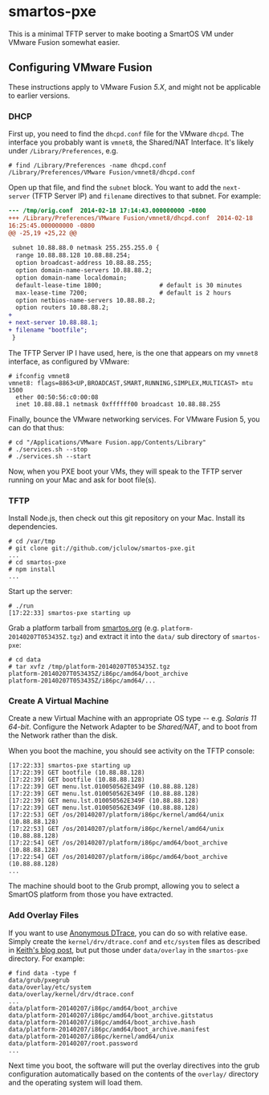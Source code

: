 # smartos-pxe

This is a minimal TFTP server to make booting a SmartOS VM under VMware
Fusion somewhat easier.

## Configuring VMware Fusion

These instructions apply to VMware Fusion _5.X_, and might not be
applicable to earlier versions.

### DHCP

First up, you need to find the `dhcpd.conf` file for the VMware `dhcpd`.
The interface you probably want is `vmnet8`, the Shared/NAT Interface.
It's likely under `/Library/Preferences`, e.g.

```
# find /Library/Preferences -name dhcpd.conf
/Library/Preferences/VMware Fusion/vmnet8/dhcpd.conf
```

Open up that file, and find the `subnet` block.  You want to add the
`next-server` (TFTP Server IP) and `filename` directives to that subnet.
For example:

```diff
--- /tmp/orig.conf  2014-02-18 17:14:43.000000000 -0800
+++ /Library/Preferences/VMware Fusion/vmnet8/dhcpd.conf  2014-02-18
16:25:45.000000000 -0800
@@ -25,19 +25,22 @@
 
 subnet 10.88.88.0 netmask 255.255.255.0 {
  range 10.88.88.128 10.88.88.254;
  option broadcast-address 10.88.88.255;
  option domain-name-servers 10.88.88.2;
  option domain-name localdomain;
  default-lease-time 1800;                # default is 30 minutes
  max-lease-time 7200;                    # default is 2 hours
  option netbios-name-servers 10.88.88.2;
  option routers 10.88.88.2;
+
+ next-server 10.88.88.1;
+ filename "bootfile";
 }
```

The TFTP Server IP I have used, here, is the one that appears on my
`vmnet8` interface, as configured by VMware:

```
# ifconfig vmnet8
vmnet8: flags=8863<UP,BROADCAST,SMART,RUNNING,SIMPLEX,MULTICAST> mtu
1500
  ether 00:50:56:c0:00:08
  inet 10.88.88.1 netmask 0xffffff00 broadcast 10.88.88.255
```

Finally, bounce the VMware networking services.  For VMware Fusion 5,
you can do that thus:

```
# cd "/Applications/VMware Fusion.app/Contents/Library"
# ./services.sh --stop
# ./services.sh --start
```

Now, when you PXE boot your VMs, they will speak to the TFTP server
running on your Mac and ask for boot file(s).

### TFTP

Install Node.js, then check out this git repository on your Mac.
Install its dependencies.

```
# cd /var/tmp
# git clone git://github.com/jclulow/smartos-pxe.git
...
# cd smartos-pxe
# npm install
...
```

Start up the server:

```
# ./run
[17:22:33] smartos-pxe starting up
```

Grab a platform tarball from [smartos.org][2] (e.g.
`platform-20140207T053435Z.tgz`) and extract it into the `data/` sub
directory of `smartos-pxe`:

```
# cd data
# tar xvfz /tmp/platform-20140207T053435Z.tgz
platform-20140207T053435Z/i86pc/amd64/boot_archive
platform-20140207T053435Z/i86pc/amd64/...
```

### Create A Virtual Machine

Create a new Virtual Machine with an appropriate OS type -- e.g. _Solaris
11 64-bit_.  Configure the Network Adapter to be _Shared/NAT_, and to
boot from the Network rather than the disk.

When you boot the machine, you should see activity on the TFTP console:

```
[17:22:33] smartos-pxe starting up
[17:22:39] GET bootfile (10.88.88.128)
[17:22:39] GET bootfile (10.88.88.128)
[17:22:39] GET menu.lst.010050562E349F (10.88.88.128)
[17:22:39] GET menu.lst.010050562E349F (10.88.88.128)
[17:22:39] GET menu.lst.010050562E349F (10.88.88.128)
[17:22:39] GET menu.lst.010050562E349F (10.88.88.128)
[17:22:53] GET /os/20140207/platform/i86pc/kernel/amd64/unix (10.88.88.128)
[17:22:53] GET /os/20140207/platform/i86pc/kernel/amd64/unix (10.88.88.128)
[17:22:54] GET /os/20140207/platform/i86pc/amd64/boot_archive (10.88.88.128)
[17:22:54] GET /os/20140207/platform/i86pc/amd64/boot_archive (10.88.88.128)
...
```

The machine should boot to the Grub prompt, allowing you to select a
SmartOS platform from those you have extracted.

### Add Overlay Files

If you want to use [Anonymous DTrace][1], you can do so with relative
ease.  Simply create the `kernel/drv/dtrace.conf` and `etc/system` files
as described in [Keith's blog post][1], but put those under
`data/overlay` in the `smartos-pxe` directory.  For example:

```
# find data -type f
data/grub/pxegrub
data/overlay/etc/system
data/overlay/kernel/drv/dtrace.conf
...
data/platform-20140207/i86pc/amd64/boot_archive
data/platform-20140207/i86pc/amd64/boot_archive.gitstatus
data/platform-20140207/i86pc/amd64/boot_archive.hash
data/platform-20140207/i86pc/amd64/boot_archive.manifest
data/platform-20140207/i86pc/kernel/amd64/unix
data/platform-20140207/root.password
...
```

Next time you boot, the software will put the overlay directives into
the grub configuration automatically based on the contents of the
`overlay/` directory and the operating system will load them.


[1]: http://dtrace.org/blogs/wesolows/2013/12/28/anonymous-tracing-on-smartos/
[2]: http://smartos.org
